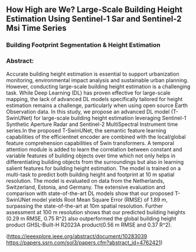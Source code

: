 ## How High are We? Large-Scale Building Height Estimation Using Sentinel-1 Sar and Sentinel-2 Msi Time Series

### Building Footprint Segmentation & Height Estimation

### Abstract: 
Accurate building height estimation is essential to support urbanization monitoring, environmental impact analysis and sustainable urban planning. However, conducting large-scale building height estimation is a challenging task. While Deep Learning (DL) has proven effective for large-scale mapping, the lack of advanced DL models specifically tailored for height estimation remains a challenge, particularly when using open source Earth Observation data. In this study, we propose an advanced DL model (T-SwinUNet) for large-scale building height estimation leveraging Sentinel-1 Synthetic Aperture Radar and Sentinel-2 MultiSpectral Instrument time series.In the proposed T-SwinUNet, the semantic feature learning capabilities of the efficientnet encoder are combined with the local/global feature comprehension capabilities of Swin transformers. A temporal attention module is added to learn the correlation between constant and variable features of building objects over time which not only helps in differentiating building objects from the surroundings but also in learning salient features for building height estimation. The model is trained on a multi-task to predict both building height and footprint at 10 m spatial resolution. The model is evaluated on data from the Netherlands, Switzerland, Estonia, and Germany. The extensive evaluation and comparison with state-of-the-art DL models show that our proposed T-SwinUNet model yields Root Mean Square Error (RMSE) of 1.89 m, surpassing the state-of-the-art at 10m spatial resolution. Further assessment at 100 m resolution shows that our predicted building heights (0.29 m RMSE, 0.75 R^2) also outperformed the global building height product GHSL-Built-H R2023A product(0.56 m RMSE and 0.37 R^2).

([https://ieeexplore.ieee.org/abstract/document/10283039 ](https://papers.ssrn.com/sol3/papers.cfm?abstract_id=4762421)https://papers.ssrn.com/sol3/papers.cfm?abstract_id=4762421)
